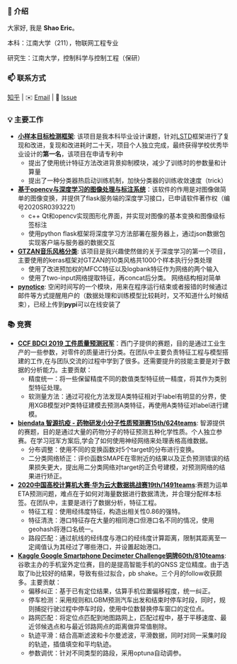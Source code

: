 ### 👋 介绍

大家好, 我是 **Shao Eric**。

本科：江南大学（211），物联网工程专业

研究生：江南大学，控制科学与控制工程（保研）

### 📫 联系方式

[知乎](https://www.zhihu.com/people/shaoeric) |  ✉️ [Email](mailto:shaoeric@foxmail.com) | 💬 [Issue](https://github.com/shaoeric/shaoeric/issues) 

### 💡 主要工作

- [**小样本目标检测框架**](https://github.com/shaoeric/modified_LSTD_pytorch): 该项目是我本科毕业设计课题，针对[LSTD](https://ojs.aaai.org/index.php/AAAI/article/view/11716)框架进行了复现和改进，复现和改进耗时二十天，项目个人独立完成，最终获得学校优秀毕业设计的**第一名**，该项目在申请专利中
  - 提出了使用统计特征方法改进背景抑制模块，减少了训练时的参数量和计算量
  - 提出了一种分类器热启动训练机制，加快分类器的训练收敛速度（trick）
- [**基于opencv与深度学习的图像处理与标注系统**](https://github.com/shaoeric/Integrated_system_of_image_processing_and_annotation)：该软件的作用是对图像做简单的图像变换，并提供了flask服务端的深度学习接口，已申请软件著作权（编号2020SR0393221）
  - c++ Qt和opencv实现图形化界面，并实现对图像的基本变换和图像级标签标注
  - 使用python flask框架将深度学习方法部署在服务器上，通过json数据包实现客户端与服务器的数据交互
- [**GTZAN音乐风格分类**](https://github.com/shaoeric/musical_genres_classification): 该项目是我兴趣使然做的关于深度学习的第一个项目，主要使用的keras框架对GTZAN的10类风格共1000个样本执行分类处理
  - 使用了改进预加权的MFCC特征以及logbank特征作为网络的两个输入
  - 使用了two-input网络提取特征，再concat后分类。 网络结构相对简单
- [**pynotice**](https://github.com/shaoeric/pynotice): 空闲时间写的一个模块，用来在程序运行结束或者报错的时候通过邮件等方式提醒用户的（数据处理和训练模型比较耗时，又不知道什么时候结束），已经上传到**pypi**可以在线安装了

### 📚 竞赛

- [**CCF BDCI 2019 工件质量预测冠军**](https://discussion.datafountain.cn/questions/2234/answers/23331)：西门子提供的赛题，目的是通过工业生产的一些参数，对零件的质量进行分类。在团队中主要负责特征工程与模型搭建的工作,在与团队交流的过程中学到了很多。还需要提升的技能主要是对于数据的分析能力。主要贡献：
  - 精度统一：将一些保留精度不同的数值类型特征统一精度，将其作为类别型特征处理。
  - 软测量方法：通过可视化方法发现A类特征相对于label有明显的分界，使用XGB模型对P类特征建模去预测A类特征，再使用A类特征对label进行建模。
- [**biendata 智源抗疫 - 药物研发小分子性质预测赛15th/624teams**](https://www.biendata.xyz/competition/molecule/final-leaderboard/): 智源提供的赛题，目的是通过大量的药物分子的特征预测五种化学性质。个人独立参赛。在学习冠军方案后,学会了如何使用神经网络来处理表格高维数据。
  - 分布调整：使用不同的变换函数对5个target的分布进行变换。
  - 二分类网络矫正：评价函数SMAPE在零附近的结果以及正负预测错误的结果损失更大，提出用二分类网络对target的正负号建模，对预测网络的结果进行矫正。
- [**2020中国高校计算机大赛·华为云大数据挑战赛19th/1491teams**](https://competition.huaweicloud.com/information/1000037843/bdc2020?track=107):赛题为运单ETA预测问题，难点在于如何对海量数据进行数据清洗，并合理分配样本标签。在团队中，主要是进行了数据分析，特征工程。
  - 特征工程：使用经纬度特征，构造出相关性0.86的强特。
  - 特征清洗：港口特征存在大量的相同港口但港口名不同的情况，使用geohash将港口名统一。
  - 路段匹配：通过航线的经纬度与港口的经纬度计算距离，限制其距离至一定阈值认为其经过了哪些港口，并设置起始港口。
- [**Kaggle Google Smartphone Decimeter Challenge铜牌60th/810teams**](https://www.kaggle.com/c/google-smartphone-decimeter-challenge/overview): 谷歌主办的手机室外定位赛，目的是提高智能手机的GNSS 定位精度。由于选取了lb比较好的结果，导致有些过拟合，pb shake。三个月的follow收获颇多。主要贡献：
  - 偏移纠正：基于已有定位结果，估算手机位置偏移程度，统一纠正。
  - 停车检测：采用规则和LGBM预测汽车出发和结束时停车时段，同时，规则捕捉行驶过程中停车时段，使用中位数替换停车窗口的定位点。
  - 路网匹配：将定位点匹配到地图路网上，匹配过程中，基于平移速度、最近邻候选点和与最近邻路网点的距离做异常值剔除。
  - 轨迹平滑：结合高斯滤波和卡尔曼滤波，平滑数据，同时对同一采集时段的轨迹，插值填空和平均轨迹。
  - 参数调优：针对不同类型的路段，采用optuna自动调参。 
